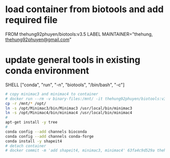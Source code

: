 # load container from biotools and add required file
FROM thehung92phuyen/biotools:v3.5
LABEL MAINTAINER="thehung, thehung92phuyen@gmail.com"
# update general tools in existing conda environment
SHELL ["conda", "run", "-n", "biotools", "/bin/bash", "-c"]

```bash
# copy minimac3 and minimac4 to container
# docker run --rm -v binary-files:/mnt/ -it thehung92phuyen/biotools:v3.5 bash
cp -r /mnt/* /opt/
ln -s /opt/Minimac3/bin/Minimac3 /usr/local/bin/minimac3
ln -s /opt/Minimac4/bin/minimac4 /usr/local/bin/minimac4
#
apt-get install -y tree
#
conda config --add channels bioconda
conda config --add channels conda-forge
conda install -y shapeit4
# detach container
# docker commit -m 'add shapeit4, minimac3, minimac4' 63fa4c9d529a thehung92phuyen/biotools:v4.0
```